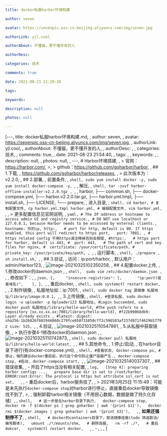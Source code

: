 ```yaml
---
title: docker私服harbor环境构建

author: seven

avatar: https://sevenpic.oss-cn-beijing.aliyuncs.com/img/seven.jpg

authorLink: yjl.cool

authorAbout: 不懂猫，更不懂开发的人

authorDesc: 

categories: 技术

comments: true

date: 2021-08-23 22:20:28

tags: 

keywords: 

description: null

photos: null

---
```

[---, title: docker私服harbor环境构建.md, , author: seven, , avatar: https://sevenpic.oss-cn-beijing.aliyuncs.com/img/seven.jpg, , authorLink: yjl.cool, , authorAbout: 不懂猫，更不懂开发的人, , authorDesc: , , categories: 技术, , comments: true, , date: 2021-08-23 21:54:40, , tags: , , keywords: , , description: null, , photos: null, , ---, # Harbor环境搭建, , > 官网：https://harbor.com/, >, > github：https://github.com/goharbor/harbor, , ## 1.下载, , https://github.com/goharbor/harbor/releases, , > 此次版本为：v2.2.0, , ## 2.部署, , 前置条件, , ```shell, sudo yum install docker -y, sudo yum install docker-compose -y, ```, , 解压, , ```shell, tar -zxvf harbor-offline-installer-v2.2.0.tgz , ```, , harbor, ├── common.sh, ├── docker-compose.yml, ├── harbor.v2.2.0.tar.gz, ├── harbor.yml.tmpl, ├── install.sh, ├── LICENSE, └── prepare, , 进入目录, , ```shell, cd harbor, # 复制配置文件, cp harbor.yml.tmpl harbor.yml, # 编辑配置文件, vim harbor.yml, ```, , > 更多配置信息见官网说明, , ```yaml, # The IP address or hostname to access admin UI and registry service., # DO NOT use localhost or 127.0.0.1, because Harbor needs to be accessed by external clients., hostname: 你的ip, http:,   # port for http, default is 80. If https enabled, this port will redirect to https port,   port: 7001, , # https related config 不用https请注释掉否则会报错, #https:,   # https port for harbor, default is 443, #  port: 443,   # The path of cert and key files for nginx, #  certificate: /your/certificate/path, #  private_key: /your/private/key/path, , ```, , 运行脚本, , ```shell, ./prepare , sh install.sh, ```, , ## 3.验证, , 访问：ip:port/harbor, , 默认用户：admin/Harbor123, , ![image-20210325102350258](https://sevenpic.oss-cn-beijing.aliyuncs.com/img/image-20210325102350258.png), , ## 4.配置docker上传, , 1.修改docker的daemon.json , , ```shell,  sudo vim /etc/docker/daemon.json , ```, , 修改如下：, , ```json, {, 	"insecure-registries": [,     	"ip:port(或者域名)",   	], }, ```, , 重启docker, , ```shell, sudo systemctl restart docker, ```, , 2.制作镜像, , 私服地址如：ip:7001, , ```shell, sudo docker tag 源镜像 私服地址/library/image:0.0.1, ```, , 3.上传镜像, , ```shell, #登录私服, sudo docker login -u uploader -p Uploader123 私服地址, #Login Succeeded, sudo docker push 私服地址/library/hello-world, #The push refers to a repository [xx.xx.xx.xx:7001/library/hello-world], #f22b99068db9: Layer already exists , #latest: digest: sha256:1b26826f602946860c279fce658f31050cff2c596583af237d971f4629b57792 size: 525, ```, , 4.验证, , ![image-20210325110547861](https://sevenpic.oss-cn-beijing.aliyuncs.com/img/image-20210325110547861.png), , 5.从私服中获取镜像, , > 执行步骤4-1修改docker的daemon.json , , ![image-20210325110742873](https://sevenpic.oss-cn-beijing.aliyuncs.com/img/image-20210325110742873.png), , ```shell, sudo docker pull 私服地址/library/hello-world:latest, ```, , ## 5.其他命令, , 1.停止/启动, , 在harbor目录下进行(有docker-compose.yml), , ```shell, #查看状态, docker-compose ps, #停止，强烈建议docker重启前，执行这个命令防止僵尸容器产生., docker-compose stop, #启动, docker-compose start, ```, , ![image-20210325140037307](https://sevenpic.oss-cn-beijing.aliyuncs.com/img/image-20210325140037307.png), , ## 错误收集, , - 开启了https当没有相关配置, ,   ```log,   [Step 4]: preparing harbor configs ...,   prepare base dir is set to /root/harbor,   ERROR:root:Error: The protocol is https but attribute ssl_cert is not set,   ```, , - 重启docker后，harbor服务挂了, ,   > 2021年3月25日 11:15:49：可能是未先执行`docker-compose stop`对harbor进行停止，直接重启docker导致镜像找不到了,   >, ,   强制卸载harbor相关镜像（不用担心数据，数据是做了持久化存储）, ,   ```shell,   # 这一步是在harbor目录下执行,   docker-compose stop,   docker rm -f $(docker ps | grep goharbor | awk '{print $1}'),   docker rmi $(docker images | grep goharbor | awk '{print $3}'),   ```, ,   **如果还强制停不了**, ,   ```shell,   # docker的containers目录下，取消镜像挂载(todo 筛选取消/编写脚本),   umount ./*/mounts/shm,   # 删除容器,   rm -rf ./*,   # 重启dokcer,   systemctl restart docker,   ```, , - , ,   , ]
